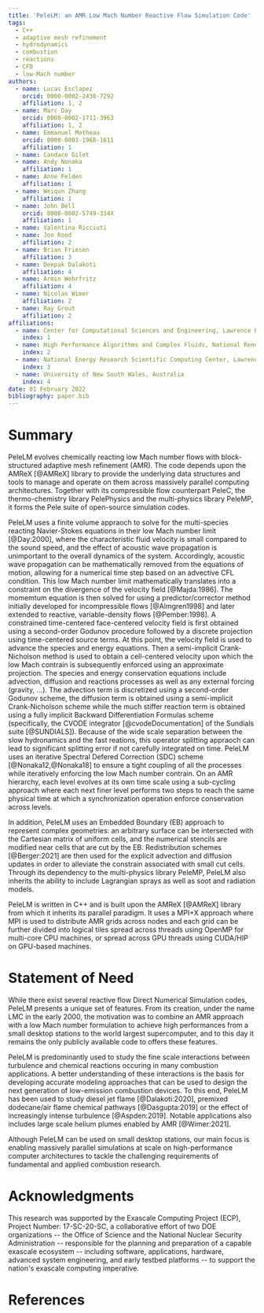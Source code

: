 ```yaml
---
title: 'PeleLM: an AMR Low Mach Number Reactive Flow Simulation Code'
tags:
  - C++
  - adaptive mesh refinement
  - hydrodynamics
  - combustion
  - reactions
  - CFD
  - low-Mach number
authors:
  - name: Lucas Esclapez
    orcid: 0000-0002-2438-7292
    affiliation: 1, 2
  - name: Marc Day
    orcid: 0000-0002-1711-3963
    affiliation: 1, 2
  - name: Emmanuel Motheau
    orcid: 0000-0003-1968-1611
    affiliation: 1
  - name: Candace Gilet
  - name: Andy Nonaka
    affiliation: 1
  - name: Anne Felden
    affiliation: 1
  - name: Weiqun Zhang
    affiliation: 1
  - name: John Bell
    orcid: 0000-0002-5749-334X
    affiliation: 1
  - name: Valentina Ricciuti
  - name: Jon Rood
    affiliation: 2
  - name: Brian Friesen
    affiliation: 3
  - name: Deepak Dalakoti
    affiliation: 4
  - name: Armin Wehrfritz
    affiliation: 4
  - name: Nicolas Wimer
    affiliation: 2
  - name: Ray Grout
    affiliation: 2
affiliations:
  - name: Center for Computational Sciences and Engineering, Lawrence Berkeley National Laboratory, USA
    index: 1
  - name: High Performance Algorithms and Complex Fluids, National Renewable Energy Laboratory, USA
    index: 2
  - name: National Energy Research Scientific Computing Center, Lawrence Berkeley National Laboratory, USA
    index: 3
  - name: University of New South Wales, Australia
    index: 4
date: 01 February 2022
bibliography: paper.bib
---
```


# Summary

PeleLM evolves chemically reacting low Mach number flows with block-structured adaptive mesh refinement (AMR). 
The code depends upon the AMReX [@AMReX] library to provide the underlying data structures and tools to manage 
and operate on them across massively parallel computing architectures. Together with its compressible flow counterpart 
PeleC, the thermo-chemistry library PelePhysics and the multi-physics library PeleMP, it forms the Pele suite of 
open-source simulation codes.

PeleLM uses a finite volume appraoch to solve for the multi-species reacting Navier-Stokes equations in 
their low Mach number limit [@Day:2000], where the characteristic fluid velocity is small compared to the sound speed, 
and the effect of acoustic wave propagation is unimportant to the overall dynamics of the system. Accordingly, 
acoustic wave propagation can be mathematically removed from the equations of motion, allowing for a numerical time 
step based on an advective CFL condition.
This low Mach number limit mathematically translates into a constraint on the divergence of the velocity field [@Majda:1986]. The 
momemtum equation is then solved for using a predictor/corrector method initially developed for incompressible flows [@Almgren1998]
and later extended to reactive, variable-density flows [@Pember:1998]. A constrained time-centered 
face-centered velocity field is first obtained using a second-order Godunov procedure followed by a discrete projection 
using time-centered source terms. At this point, the velocity field is used to advance the species and energy equations. 
Then a semi-implicit Crank-Nicholson method is used to obtain a cell-centered velocity upon which the low Mach contrain
is subsequently enforced using an approximate projection.
The species and energy conservation equations include advection, diffusion and reactions processes as well as
any external forcing (gravity, ...). The advection term is discretized using a second-order Godunov scheme, the 
diffusion term is obtained using a semi-implicit Crank-Nicholson scheme while the much stiffer reaction term
is obtained using a fully implicit Backward Differentiation Formulas scheme (specifically, the CVODE integrator 
[@cvodeDocumentation] of the Sundials suite [@SUNDIALS]).
Because of the wide scale separation between the slow hydronamics and the fast reations, this operator splitting 
appraoch can lead to significant splitting error if not carefully integrated on time. PeleLM uses an iterative 
Spectral Defered Correction (SDC) scheme [@Nonaka12,@Nonaka18] to ensure a tight coupling of all the processes while
iteratively enforcing the low Mach number contrain.
On an AMR hierarchy, each level evolves at its own time scale using a sub-cycling approach where each next finer level
performs two steps to reach the same physical time at which a synchronization operation enforce conservation across levels.

In addition, PeleLM uses an Embedded Boundary (EB) approach to represent complex geometries: an arbitrary surface can 
be intersected with the Cartesian matrix of uniform cells, and the numerical stencils are modified near cells that are cut 
by the EB. Redistribution schemes [@Berger:2021] are then used for the explicit advection and diffusion updates in order to alleviate the 
constrain associated with small cut cells. Through its dependency to the multi-physics library PeleMP, PeleLM also inherits
the ability to include Lagrangian sprays as well as soot and radiation models.

PeleLM is written in C++ and is built upon the AMReX [@AMReX] library from which it inherits its parallel paradigm.
It uses a MPI+X approach where MPI is used to distribute AMR grids across nodes and each grid can be further divided into 
logical tiles spread across threads using OpenMP for multi-core CPU machines, or spread across GPU threads using CUDA/HIP 
on GPU-based machines.

# Statement of Need

While there exist several reactive flow Direct Numerical Simulation codes, PeleLM presents a unique set of features. 
From its creation, under the name LMC in the early 2000, the motivation was to combine an AMR approach with a low Mach number 
formulation to achieve high performances from a small desktop stations to the world largest supercomputer, and to this day
it remains the only publicly available code to offers these features.

PeleLM is predominantly used to study the fine scale interactions between turbulence and chemical reactions occuring in many
combustion applications. A better understanding of these interactions is the basis for developing accurate modeling approaches
that can be used to design the next generation of low-emission combustion devices. To this end, PeleLM has been used to study
diesel jet flame [@Dalakoti:2020], premixed dodecane/air flame chemical pathways [@Dasgupta:2019] or the effect of increasingly 
intense turbulence [@Aspden:2019]. Notable applications also includes large scale helium plumes enabled by AMR [@Wimer:2021].

Although PeleLM can be used on small desktop stations, our main focus is enabling massively parallel simulations at scale on 
high-performance computer architectures to tackle the challenging requirements of fundamental and applied combustion research.

# Acknowledgments

This research was supported by the Exascale Computing Project (ECP), Project Number: 17-SC-20-SC, a collaborative effort of two DOE 
organizations -- the Office of Science and the National Nuclear Security Administration -- responsible for the planning and 
preparation of a capable exascale ecosystem -- including software, applications, hardware, advanced system engineering, and 
early testbed platforms -- to support the nation's exascale computing imperative.

# References
